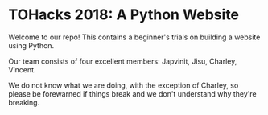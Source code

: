 # TOHacks 2018: A Python Website
Welcome to our repo! This contains a beginner's trials on building a website using Python.

Our team consists of four excellent members: Japvinit, Jisu, Charley, Vincent.

We do not know what we are doing, with the exception of Charley, so please be forewarned if things break and we don't understand why they're breaking.
